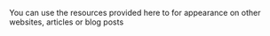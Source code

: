 You can use the resources provided here to for appearance on other websites, articles or blog posts
